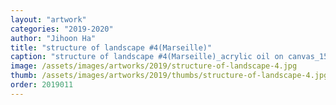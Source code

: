 ```yaml
---
layout: "artwork"
categories: "2019-2020"
author: "Jihoon Ha"
title: "structure of landscape #4(Marseille)"
caption: "structure of landscape #4(Marseille)_acrylic oil on canvas_150×105㎝_2019"
image: /assets/images/artworks/2019/structure-of-landscape-4.jpg
thumb: /assets/images/artworks/2019/thumbs/structure-of-landscape-4.jpg
order: 2019011
---
```

